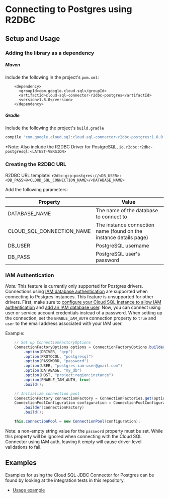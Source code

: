 # Connecting to Postgres using R2DBC

## Setup and Usage

### Adding the library as a dependency

##### Maven
Include the following in the project's `pom.xml`: 
```maven-pom
    <dependency>
      <groupId>com.google.cloud.sql</groupId>
      <artifactId>cloud-sql-connector-r2dbc-postgres</artifactId>
      <version>1.8.0</version>
    </dependency>
```
##### Gradle
Include the following the project's `build.gradle`
```gradle
compile 'com.google.cloud.sql:cloud-sql-connector-r2dbc-postgres:1.8.0'
```
*Note: Also include the R2DBC Driver for PostgreSQL, `io.r2dbc:r2dbc-postgresql:<LATEST-VERSION>`

### Creating the R2DBC URL

R2DBC URL template: `r2dbc:gcp:postgres://<DB_USER>:<DB_PASS>@<CLOUD_SQL_CONNECTION_NAME>/<DATABASE_NAME>`

Add the following parameters:

| Property         | Value         |
| ---------------- | ------------- |
| DATABASE_NAME   | The name of the database to connect to |
| CLOUD_SQL_CONNECTION_NAME | The instance connection name (found on the instance details page) |
| DB_USER         | PostgreSQL username |
| DB_PASS         | PostgreSQL user's password |

### IAM Authentication
*Note:* This feature is currently only supported for Postgres drivers.
Connections using 
[IAM database authentication](https://cloud.google.com/sql/docs/postgres/iam-logins) 
are supported when connecting to Postgres instances.
This feature is unsupported for other drivers. First, make sure to
[configure your Cloud SQL Instance to allow IAM authentication](https://cloud.google.com/sql/docs/postgres/create-edit-iam-instances#configure-iam-db-instance)
and
[add an IAM database user](https://cloud.google.com/sql/docs/postgres/create-manage-iam-users#creating-a-database-user).
Now, you can connect using user or service
account credentials instead of a password. 
When setting up the connection, set the `ENABLE_IAM_AUTH` connection property to `true` and `user`
to the email address associated with your IAM user. 

Example:
```java
    // Set up ConnectionFactoryOptions
    ConnectionFactoryOptions options = ConnectionFactoryOptions.builder()
        .option(DRIVER, "gcp")
        .option(PROTOCOL, "postgresql")
        .option(PASSWORD, "password")
        .option(USER, "postgres-iam-user@gmail.com")
        .option(DATABASE, "my_db")
        .option(HOST, "project:region:instance")
        .option(ENABLE_IAM_AUTH, true)
        .build();

    // Initialize connection pool
    ConnectionFactory connectionFactory = ConnectionFactories.get(options);
    ConnectionPoolConfiguration configuration = ConnectionPoolConfiguration
        .builder(connectionFactory)
        .build();

    this.connectionPool = new ConnectionPool(configuration);
```

Note: a non-empty string value for the `password` property must be set. While this property will
be ignored when connecting with the Cloud SQL Connector using IAM auth, leaving it empty will cause
driver-level validations to fail.

## Examples

Examples for using the Cloud SQL JDBC Connector for Postgres can be found by looking at the integration tests in this repository.
* [Usage example](../r2dbc/postgres/src/test/java/com/google/cloud/sql/core/R2dbcPostgresIntegrationTests.java)